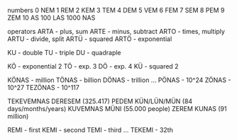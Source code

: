 numbers
0 NEM
1 REM
2 KEM
3 TEM
4 DEM
5 VEM
6 FEM
7 SEM
8 PEM
9 ZEM
10 AS
100 LAS
1000 NAS

operators
ARTA - plus, sum
ARTE - minus, subtract
ARTO - times, multiply
ARTU - divide, split
ARTÜ - squared
ARTÖ - exponential

KU - double
TU - triple
DU - quadraple 

KÖ - exponential 2
TÖ - exp. 3
DÖ - exp. 4
KÜ - squared 2

KÖNAS - million
TÖNAS - billion
DÖNAS - trillion 
...
PÖNAS - 10^24
ZÖNAS - 10^27
TEZÖNAS - 10^117

TEKEVEMNAS DERESEM (325.417)
PEDEM KÜN/LÜN/MÜN (84 days/months/years)
KUVEMNAS MÜNI (55.000 people)
ZEREM KUNAS (91 million)

REMI - first
KEMI - second
TEMI - third
...
TEKEMI - 32th


